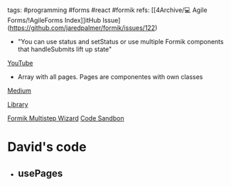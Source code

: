 tags: #programming #forms #react #formik
refs: [[4Archive/💻 Agile Forms/!AgileForms Index]]itHub Issue](https://github.com/jaredpalmer/formik/issues/122)
- "You can use status and setStatus or use multiple Formik components that handleSubmits lift up state" 

[YouTube](https://github.com/mjangir/formik-wizard-form)

- Array with all pages. Pages are componentes with own classes 

[Medium](https://github.com/mjangir/formik-wizard-form)

[Library](https://github.com/mjangir/formik-wizard-form) 

[Formik Multistep Wizard](https://github.com/mjangir/formik-wizard-form) [Code Sandbon](https://github.com/mjangir/formik-wizard-form)

# David's code
- usePages
	- 